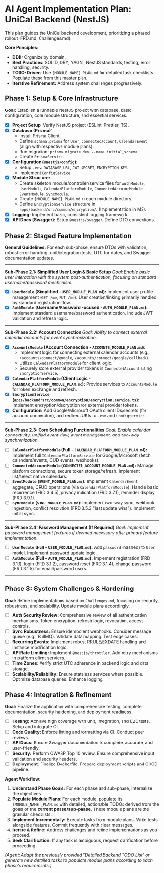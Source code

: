 <!-- filepath: /Users/canh/Projects/Personals/UniCal/apps/backend/AGENT_PLAN.md -->
# AI Agent Implementation Plan: UniCal Backend (NestJS)

This plan guides the UniCal backend development, prioritizing a phased rollout (FRD.md, Challenges.md).

**Core Principles:**
*   **DDD:** Organize by domain.
*   **Best Practices:** SOLID, DRY, YAGNI, NestJS standards, testing, error handling, security.
*   **TODO-Driven:** Use `[MODULE_NAME]_PLAN.md` for detailed task checklists. Populate these from this master plan.
*   **Iterative Refinement:** Address system challenges progressively.

## Phase 1: Setup & Core Infrastructure

**Goal:** Establish a runnable NestJS project with database, basic configuration, core module structure, and essential services.

*   [x] **Project Setup:** Verify NestJS project (ESLint, Prettier, TS).
*   [x] **Database (Prisma):**
    *   Install Prisma Client.
    *   Define `schema.prisma` for `User`, `ConnectedAccount`, `CalendarEvent` (align with respective module plans).
    *   Run migration: `prisma migrate dev --name initial_schema`.
    *   Create `PrismaService`.
*   [x] **Configuration (`@nestjs/config`):**
    *   Setup `.env`: `DATABASE_URL`, `JWT_SECRET`, `ENCRYPTION_KEY`.
    *   Implement `ConfigService`.
*   [x] **Module Structure:**
    *   Create skeleton module/controller/service files for `AuthModule`, `UserModule`, `CalendarPlatformModule`, `ConnectedAccountModule`, `EventModule`, `SyncModule`.
    *   Create `[MODULE_NAME]_PLAN.md` in each module directory.
    *   Define `EncryptionService` structure in `apps/backend/src/common/encryption/`. (Implementation in M2).
*   [x] **Logging:** Implement basic, consistent logging framework.
*   [x] **API Docs (Swagger):** Setup `@nestjs/swagger`. Define DTO conventions.

## Phase 2: Staged Feature Implementation

**General Guidelines:** For each sub-phase, ensure DTOs with validation, robust error handling, unit/integration tests, UTC for dates, and Swagger documentation updates.

---
**Sub-Phase 2.1: Simplified User Login & Basic Setup**
*Goal: Enable basic user interaction with the system post-authentication, focusing on standard username/password mechanism.*

*   [x] **`UserModule` (Simplified - `USER_MODULE_PLAN.md`):** Implement user profile management (`GET /me`, `PUT /me`). User creation/linking primarily handled by standard registration flow.
*   [x] **`AuthModule` (Username/Password Focused - `AUTH_MODULE_PLAN.md`):** Implement standard username/password authentication. Include JWT validation and refresh logic.

---
**Sub-Phase 2.2: Account Connection**
*Goal: Ability to connect external calendar accounts for event synchronization.*

*   [x] **`AccountsModule` (Account Connection - `ACCOUNTS_MODULE_PLAN.md`):**
    *   Implement logic for connecting external calendar accounts (e.g., `/accounts/connect/google`, `/accounts/connect/google/callback`).
    *   Utilize `CalendarPlatformModule` for client logic.
    *   Securely store external provider tokens in `ConnectedAccount` using `EncryptionService`.
*   [x] **`CalendarPlatformModule` (Client Logic - `CALENDAR_PLATFORM_MODULE_PLAN.md`):** Provide services to `AccountsModule` for token exchange and refresh.
*   [x] **`EncryptionService` (`apps/backend/src/common/encryption/encryption.service.ts`):** Implement encryption/decryption for external provider tokens.
*   [x] **Configuration:** Add Google/Microsoft OAuth client IDs/secrets (for account connection), and redirect URIs to `.env` and `ConfigService`.

---
**Sub-Phase 2.3: Core Scheduling Functionalities**
*Goal: Enable calendar connectivity, unified event view, event management, and two-way synchronization.*

*   [ ] **`CalendarPlatformModule` (Full - `CALENDAR_PLATFORM_MODULE_PLAN.md`):** Implement full `ICalendarPlatformService` for Google/Microsoft (fetch calendars/events, CUD events, webhooks).
*   [ ] **`ConnectedAccountModule` (`CONNECTED_ACCOUNT_MODULE_PLAN.md`):** Manage platform connections, secure token storage/refresh. Implement list/select native calendars.
*   [ ] **`EventModule` (`EVENT_MODULE_PLAN.md`):** Implement `CalendarEvent` aggregate, CRUD operations (via `CalendarPlatformModule`). Handle basic recurrence (FRD 3.4.5), privacy indication (FRD 3.7.1), reminder display (FRD 3.9.1).
*   [ ] **`SyncModule` (`SYNC_MODULE_PLAN.md`):** Implement two-way sync, webhook ingestion, conflict resolution (FRD 3.5.3 "last update wins"). Implement initial sync.

---
**Sub-Phase 2.4: Password Management (If Required)**
*Goal: Implement password management features if deemed necessary after primary feature implementation.*

*   [ ] **`UserModule` (Full - `USER_MODULE_PLAN.md`):** Add `password` (hashed) to `User` model. Implement password update logic.
*   [ ] **`AuthModule` (Full - `AUTH_MODULE_PLAN.md`):** Implement registration (FRD 3.1.1), login (FRD 3.1.2), password reset (FRD 3.1.4), change password (FRD 3.1.5) for email/password users.

---

## Phase 3: System Challenges & Hardening

**Goal:** Refine implementations based on `Challenges.md`, focusing on security, robustness, and scalability. Update module plans accordingly.

*   [ ] **Auth Security Review:** Comprehensive review of all authentication mechanisms. Token encryption, refresh logic, revocation, access controls.
*   [ ] **Sync Robustness:** Ensure idempotent webhooks. Consider message queue (e.g., BullMQ). Validate data mapping. Test edge cases.
*   [ ] **Recurring Events:** Implement robust RRULE/EXDATE handling and instance modification logic.
*   [ ] **API Rate Limiting:** Implement `@nestjs/throttler`. Add retry mechanisms in platform client services.
*   [ ] **Time Zones:** Verify strict UTC adherence in backend logic and data storage.
*   [ ] **Scalability/Reliability:** Ensure stateless services where possible. Optimize database queries. Enhance logging.

## Phase 4: Integration & Refinement

**Goal:** Finalize the application with comprehensive testing, complete documentation, security hardening, and deployment readiness.

*   [ ] **Testing:** Achieve high coverage with unit, integration, and E2E tests. Setup and integrate CI.
*   [ ] **Code Quality:** Enforce linting and formatting via CI. Conduct peer reviews.
*   [ ] **API Docs:** Ensure Swagger documentation is complete, accurate, and user-friendly.
*   [ ] **Security:** Perform OWASP Top 10 review. Ensure comprehensive input validation and security headers.
*   [ ] **Deployment:** Finalize Dockerfile. Prepare deployment scripts and CI/CD pipeline.

**Agent Workflow:**
1.  **Understand Phase Goals:** For each phase and sub-phase, internalize the objectives.
2.  **Populate Module Plans:** For each module, populate its `[MODULE_NAME]_PLAN.md` with detailed, actionable TODOs derived from the goals of the **current phase/sub-phase**. These module plans are the granular checklists.
3.  **Implement Incrementally:** Execute tasks from module plans. Write tests alongside features. Commit frequently with clear messages.
4.  **Iterate & Refine:** Address challenges and refine implementations as you proceed.
5.  **Seek Clarification:** If any task is ambiguous, request clarification before proceeding.

*(Agent: Adapt the previously provided "Detailed Backend TODO List" or generate new detailed tasks to populate module plans according to each phase's requirements.)*
